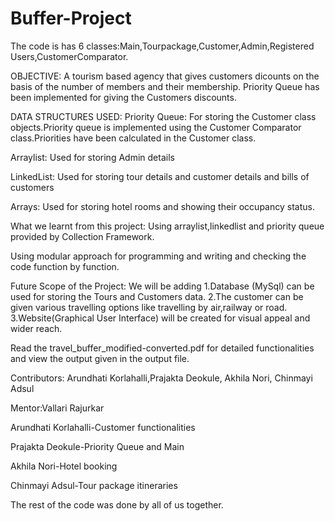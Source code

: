 # Buffer-Project
The code is has 6 classes:Main,Tourpackage,Customer,Admin,Registered Users,CustomerComparator.

OBJECTIVE:
A tourism based agency that gives customers dicounts on the basis of the number of members and their membership.
Priority Queue has been implemented for giving the Customers discounts.

DATA STRUCTURES USED:
Priority Queue: For storing the Customer class objects.Priority queue is implemented using the Customer Comparator class.Priorities have been calculated in the Customer class.

Arraylist: Used for storing Admin details

LinkedList: Used for storing tour details and customer details and bills of customers

Arrays: Used for storing hotel rooms and showing their occupancy status.


What we learnt from this project:
Using arraylist,linkedlist and priority queue provided by Collection Framework.

Using modular approach for programming and writing and checking the code function by function.




Future Scope of the Project:
We will be adding 
1.Database (MySql) can be used for storing the Tours and Customers data.
2.The customer can be given various travelling options like travelling by air,railway or road.
3.Website(Graphical User Interface) will be created for visual appeal and wider reach.

Read the travel_buffer_modified-converted.pdf for detailed functionalities and view the output given in the output file.

Contributors:
Arundhati Korlahalli,Prajakta Deokule, Akhila Nori, Chinmayi Adsul


Mentor:Vallari Rajurkar

Arundhati Korlahalli-Customer functionalities 

Prajakta Deokule-Priority Queue and Main

Akhila Nori-Hotel booking 

Chinmayi Adsul-Tour package itineraries

The rest of the code was done by all of us together.
